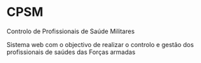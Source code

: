 # CPSM
Controlo de Profissionais de Saúde Militares

Sistema web com o objectivo de realizar o controlo e gestão dos profissionais de saúdes das Forças armadas
